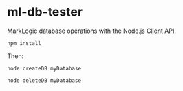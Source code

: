 # ml-db-tester

MarkLogic database operations with the Node.js Client API.

`npm install`

Then:

`node createDB myDatabase`

`node deleteDB myDatabase`
